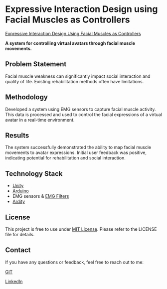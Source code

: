 # Expressive Interaction Design using Facial Muscles as Controllers
[Expressive Interaction Design Using Facial Muscles as Controllers](https://www.academia.edu/119107491/Expressive_Interaction_Design_Using_Facial_Muscles_as_Controllers)

**A system for controlling virtual avatars through facial muscle movements.**

## Problem Statement
Facial muscle weakness can significantly impact social interaction and quality of life. Existing rehabilitation methods often have limitations.

## Methodology
Developed a system using EMG sensors to capture facial muscle activity. This data is processed and used to control the facial expressions of a virtual avatar in a real-time environment.

## Results
The system successfully demonstrated the ability to map facial muscle movements to avatar expressions. Initial user feedback was positive, indicating potential for rehabilitation and social interaction.

## Technology Stack
* [Unity](https://unity.com/)
* [Arduino](https://www.arduino.cc/)
* EMG sensors & [EMG Filters](https://github.com/oymotion/EMGFilters)
* [Ardity](https://ardity.dwilches.com/)

## License
This project is free to use under [MIT License](https://opensource.org/license/mit). Please refer to the LICENSE file for details.

## Contact
If you have any questions or feedback, feel free to reach out to me:

[GIT](https://github.com/isaacfurieri)

[LinkedIn](https://www.linkedin.com/in/isaac-furieri-19788474/)
